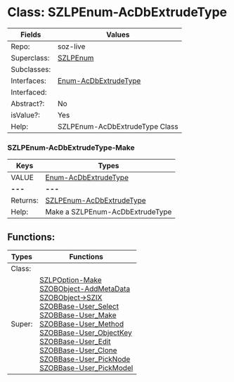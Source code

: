 
# Class:	SZLPEnum-AcDbExtrudeType

| Fields | Values |
| --------- | --------- |
| Repo: | soz-live |
| Superclass: | [SZLPEnum](SZLPEnum.html) |
| Subclasses: |  |
| Interfaces: | [Enum-AcDbExtrudeType](Enum-AcDbExtrudeType.html) |
| Interfaced: |  |
| Abstract?: | No |
| isValue?: | Yes |
| Help: | SZLPEnum-AcDbExtrudeType Class |

### SZLPEnum-AcDbExtrudeType-Make

| Keys | Types |
| --------- | --------- |
| VALUE | [Enum-AcDbExtrudeType](Enum-AcDbExtrudeType.html) |
| **---** | **---** |
| Returns: | [SZLPEnum-AcDbExtrudeType](SZLPEnum-AcDbExtrudeType.html) |
| Help: | Make a SZLPEnum-AcDbExtrudeType |


## Functions:

| Types | Functions |
| --------- | --------- |
| Class: |  |
| Super: | [SZLPOption-Make](SZLPOption.html) <br> [SZOBObject-AddMetaData](SZOBObject.html) <br> [SZOBObject->SZIX](SZOBObject.html) <br> [SZOBBase-User_Select](SZOBBase.html) <br> [SZOBBase-User_Make](SZOBBase.html) <br> [SZOBBase-User_Method](SZOBBase.html) <br> [SZOBBase-User_ObjectKey](SZOBBase.html) <br> [SZOBBase-User_Edit](SZOBBase.html) <br> [SZOBBase-User_Clone](SZOBBase.html) <br> [SZOBBase-User_PickNode](SZOBBase.html) <br> [SZOBBase-User_PickModel](SZOBBase.html) |


